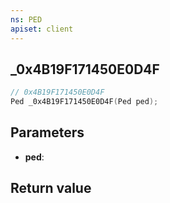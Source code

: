 ```yaml
---
ns: PED
apiset: client
---
```

## _0x4B19F171450E0D4F

```c
// 0x4B19F171450E0D4F
Ped _0x4B19F171450E0D4F(Ped ped);
```


## Parameters
* **ped**:

## Return value


